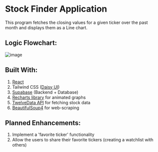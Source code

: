 # Stock Finder Application

This program fetches the closing values
for a given ticker over the past month
and displays them as a Line chart. 

## Logic Flowchart:
![image](https://github.com/dna737/stock-finder/assets/102070227/bfa73d7d-5fc0-41e1-a4ba-76a6e1965d8f)


## Built With:
1. [React](https://react.dev/)
2. Tailwind CSS ([Daisy UI](https://daisyui.com/))
3. [Supabase](https://supabase.com/) (Backend + Database)
4. [Recharts library](https://recharts.org/en-US/) for animated graphs
5. [TwelveData API](https://twelvedata.com/docs#batch-requests) for fetching stock data
7. [BeautifulSoup4](https://pypi.org/project/beautifulsoup4/)  for web-scraping

## Planned Enhancements:
1. Implement a 'favorite ticker' functionality
2. Allow the users to share their favorite
    tickers (creating a watchlist with others)
